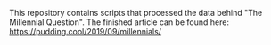 This repository contains scripts that processed the data behind "The Millennial Question". The finished article can be found here: https://pudding.cool/2019/09/millennials/
